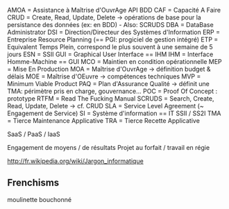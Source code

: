 AMOA = Assistance à Maîtrise d'OuvrAge
API
BDD
CAF = Capacité A Faire
CRUD = Create, Read, Update, Delete -> opérations de base pour la persistance des données (ex: en BDD) - Also: SCRUDS
DBA = DataBase Administrator
DSI = Direction/Directeur des Systèmes d'Information
ERP = Entreprise Resource Planning (== PGI: progiciel de gestion intégré)
ETP = Equivalent Temps Plein, correspond le plus souvent à une semaine de 5 jours
ESN = SSII
GUI = Graphical User Interface == IHM
IHM = Interface Homme-Machine == GUI
MCO = Maintien en condition opérationnelle
MEP = Mise En Production
MOA = Maîtrise d'OuvrAge -> définition budget & délais
MOE = Maîtrise d'OEuvre -> compétences techniques
MVP = Minimum Viable Product
PAQ = Plan d'Assurance Qualité -> définit une TMA: périmètre pris en charge, gouvernance...
POC = Proof Of Concept : prototype
RTFM = Read The Fucking Manual
SCRUDS = Search, Create, Read, Update, Delete -> cf. CRUD
SLA = Service Level Agreement (~ Engagement de Service)
SI = Système d'information == IT
SSII / SS2I
TMA = Tierce Maintenance Applicative
TRA = Tierce Recette Applicative

SaaS / PaaS / IaaS

Engagement de moyens / de résultats
Projet au forfait / travail en régie

http://fr.wikipedia.org/wiki/Jargon_informatique

## Frenchisms
moulinette
bouchonné
